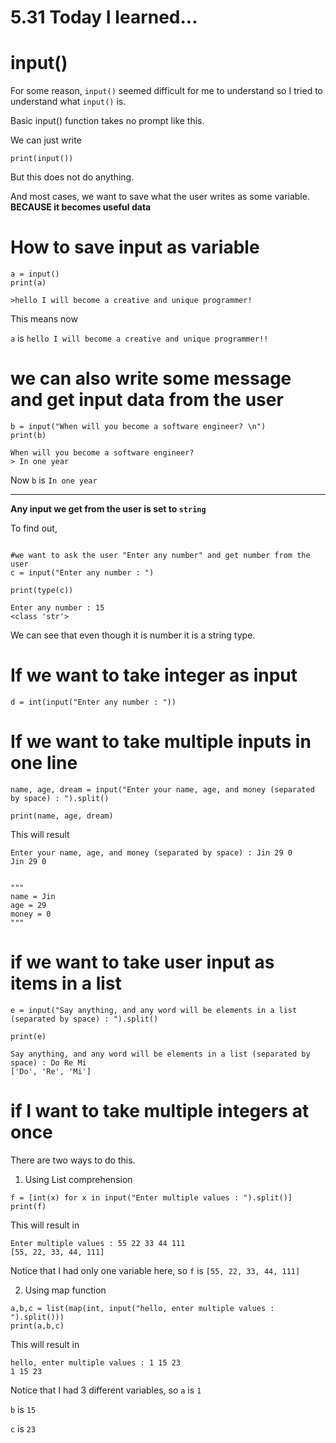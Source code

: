 # 5.31 Today I learned...

# input()

For some reason, ```input()``` seemed difficult for me to understand so I tried to understand what ```input()``` is.

Basic input() function takes no prompt like this.

We can just write

```
print(input())
```

But this does not do anything.


And most cases, we want to save what the user writes as some variable.
**BECAUSE it becomes useful data**


# How to save input as variable
```
a = input() 
print(a)

>hello I will become a creative and unique programmer!
```

This means now 

```a``` is ```hello I will become a creative and unique programmer!!```

# we can also write some message and get input data from the user

```
b = input("When will you become a software engineer? \n")
print(b)
```

```
When will you become a software engineer? 
> In one year
```

Now ```b``` is ```In one year```

---
**Any input we get from the user is set to ```string```**

To find out,
```

#we want to ask the user "Enter any number" and get number from the user
c = input("Enter any number : ")

print(type(c))
```

```
Enter any number : 15
<class 'str'>
```

We can see that even though it is number it is a string type.

# If we want to take integer as input
```
d = int(input("Enter any number : "))
```

# If we want to take multiple inputs in one line
```
name, age, dream = input("Enter your name, age, and money (separated by space) : ").split()

print(name, age, dream)
```
This will result
```
Enter your name, age, and money (separated by space) : Jin 29 0
Jin 29 0


"""
name = Jin
age = 29
money = 0
"""

```

# if we want to take user input as items in a list
```
e = input("Say anything, and any word will be elements in a list (separated by space) : ").split()

print(e)
```
```
Say anything, and any word will be elements in a list (separated by space) : Do Re Mi
['Do', 'Re', 'Mi']
```

# if I want to take multiple integers at once
There are two ways to do this.


1. Using List comprehension

```
f = [int(x) for x in input("Enter multiple values : ").split()]
print(f)
```

This will result in

```
Enter multiple values : 55 22 33 44 111
[55, 22, 33, 44, 111]
```

Notice that I had only one variable here, so ```f``` is ```[55, 22, 33, 44, 111]```

2. Using map function
```
a,b,c = list(map(int, input("hello, enter multiple values : ").split()))
print(a,b,c)
```
This will result in 
```
hello, enter multiple values : 1 15 23
1 15 23
```

Notice that I had 3 different variables, so 
```a``` is ```1```

```b``` is ```15```

```c``` is ```23```

